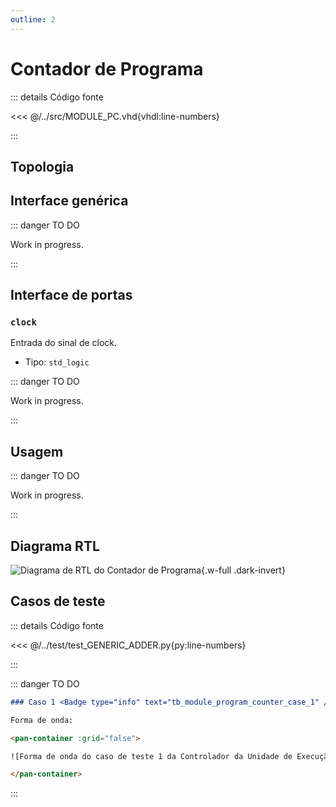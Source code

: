 ```yaml
---
outline: 2
---
```


# Contador de Programa

::: details Código fonte <a href="https://github.com/pfeinsper/24a-CTI-RISCV/blob/main/src/MODULE_PROGRAM_COUNTER.vhd" target="blank" style="float:right"><Badge type="tip" text="MODULE_PROGRAM_COUNTER.vhd &boxbox;" /></a>

<<< @/../src/MODULE_PC.vhd{vhdl:line-numbers}

:::

## Topologia

<pan-container>

<!--@include: @/.includes/module_program_counter-topology.md-->

</pan-container>

## Interface genérica

::: danger TO DO

Work in progress.

:::

## Interface de portas

### `clock` <Badge type="success" text="INPUT" />

Entrada do sinal de clock.

- Tipo: `std_logic`

::: danger TO DO

Work in progress.

:::

## Usagem

::: danger TO DO

Work in progress.

:::

## Diagrama RTL

<pan-container>

![Diagrama de RTL do Contador de Programa](/images/reference/components/module_program_counter_netlist.svg){.w-full .dark-invert}

</pan-container>

## Casos de teste

::: details Código fonte <a href="https://github.com/pfeinsper/24a-CTI-RISCV/blob/main/test/test_MODULE_PROGRAM_COUNTER.py" target="blank" style="float:right"><Badge type="tip" text="test_MODULE_PROGRAM_COUNTER.py &boxbox;" /></a>

<<< @/../test/test_GENERIC_ADDER.py{py:line-numbers}

:::

::: danger TO DO

```md
### Caso 1 <Badge type="info" text="tb_module_program_counter_case_1" />

Forma de onda:

<pan-container :grid="false">

![Forma de onda do caso de teste 1 da Controlador da Unidade de Execução/images/reference/components/tb_module_program_counter_case_1.svg){.w-full .dark-invert}

</pan-container>

```

:::
